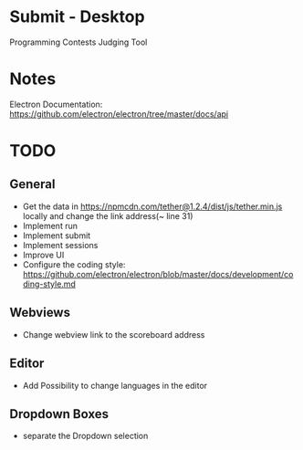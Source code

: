 # Submit - Desktop

Programming Contests Judging Tool  

# Notes  

Electron Documentation: https://github.com/electron/electron/tree/master/docs/api 

# TODO  
## General
- Get the data in https://npmcdn.com/tether@1.2.4/dist/js/tether.min.js locally and change the link address(~ line 31)  
- Implement run  
- Implement submit  
- Implement sessions  
- Improve UI  
- Configure the coding style: https://github.com/electron/electron/blob/master/docs/development/coding-style.md

## Webviews  
- Change webview link to the scoreboard address

## Editor
- Add Possibility to change languages in the editor  

## Dropdown Boxes
- separate the Dropdown selection  
 

